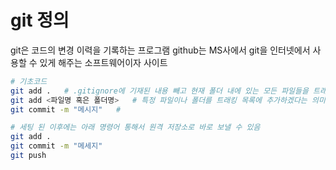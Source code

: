 # git 정의

git은 코드의 변경 이력을 기록하는 프로그램
github는 MS사에서 git을 인터넷에서 사용할 수 있게 해주는 소프트웨어이자 사이트

```bash
# 기초코드
git add .   # .gitignore에 기재된 내용 빼고 현재 폴더 내에 있는 모든 파일들을 트래킹 목록에 추가하겠다는 의미
git add <파일명 혹은 폴더명>   # 특정 파일이나 폴더를 트래킹 목록에 추가하겠다는 의미
git commit -m "메시지"   #
```

```bash
# 세팅 된 이후에는 아래 명령어 통해서 원격 저장소로 바로 보낼 수 있음
git add .
git commit -m "메세지"
git push
```
